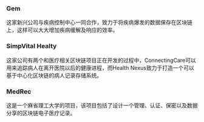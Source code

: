 ### Gem
这家新兴公司与疾病控制中心一同合作，致力于将疾病爆发的数据保存在区块链上，这样可以大大增加疾病缓解及响应的效率。

### SimpVital Healty
这家公司有两个和医疗相关区块链项目正在开发的过程中，ConnectingCare可以用来追踪病人在离开医院以后的健康进程，而Health Nexus致力于打造一个可以基于中心化区块链的病人记录存储系统。

### MedRec
这是一个麻省理工大学的项目，该项目包括了设计一个管理、认证、保密以及数据分享的区块链电子医疗记录。
